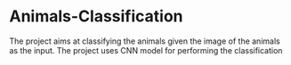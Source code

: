 # Animals-Classification
The project aims at classifying the animals given the image of the animals as the input. The project uses CNN model for performing the classification
